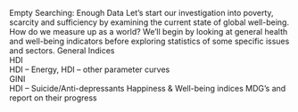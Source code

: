 Empty Searching: Enough Data 
Let’s start our investigation into poverty, scarcity and sufficiency by examining the current state of global well-being. How do we measure up as a world?  We’ll begin by looking at general health and well-being indicators before exploring statistics of some specific issues and sectors. 
General Indices  
HDI  
HDI – Energy, 
HDI – other parameter curves  
GINI  
HDI – Suicide/Anti-depressants  Happiness & Well-being indices  MDG’s and report on their progress    